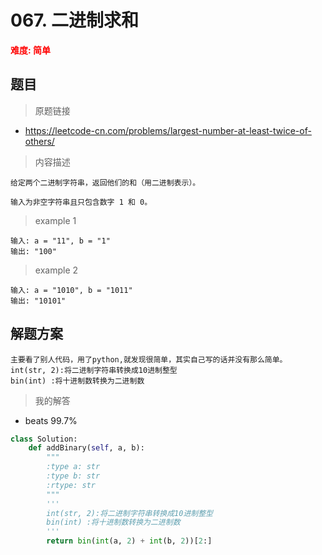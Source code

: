 # 067. 二进制求和  
**<font color=red>难度: 简单</font>**
## 题目

> 原题链接
* https://leetcode-cn.com/problems/largest-number-at-least-twice-of-others/

> 内容描述

```
给定两个二进制字符串，返回他们的和（用二进制表示）。

输入为非空字符串且只包含数字 1 和 0。
```
> example 1 
```
输入: a = "11", b = "1"
输出: "100"
```
> example 2
```
输入: a = "1010", b = "1011"
输出: "10101"
```


## 解题方案
``` 
主要看了别人代码，用了python,就发现很简单，其实自己写的话并没有那么简单。
int(str, 2):将二进制字符串转换成10进制整型 
bin(int) :将十进制数转换为二进制数
```

> 我的解答
* beats 99.7%
```python
class Solution:
    def addBinary(self, a, b):
        """
        :type a: str
        :type b: str
        :rtype: str
        """
        '''
        int(str, 2):将二进制字符串转换成10进制整型 
        bin(int) :将十进制数转换为二进制数
        '''
        return bin(int(a, 2) + int(b, 2))[2:]       
```